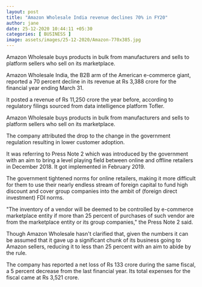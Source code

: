 ```yaml
---
layout: post
title: "Amazon Wholesale India revenue declines 70% in FY20"
author: jane 
date: 25-12-2020 10:44:11 +05:30 
categories: [ BUSINESS ] 
image: assets/images/25-12-2020/Amazon-770x385.jpg
---
```

Amazon Wholesale buys products in bulk from manufacturers and sells to platform sellers who sell on its marketplace.

Amazon Wholesale India, the B2B arm of the American e-commerce giant, reported a 70 percent decline in its revenue at Rs 3,388 crore for the financial year ending March 31.

It posted a revenue of Rs 11,250 crore the year before, according to regulatory filings sourced from data intelligence platform Tofler.

Amazon Wholesale buys products in bulk from manufacturers and sells to platform sellers who sell on its marketplace.

The company attributed the drop to the change in the government regulation resulting in lower customer adoption.

It was referring to Press Note 2 which was introduced by the government with an aim to bring a level playing field between online and offline retailers in December 2018. It got implemented in February 2019.

The government tightened norms for online retailers, making it more difficult for them to use their nearly endless stream of foreign capital to fund high discount and cover group companies into the ambit of (foreign direct investment) FDI norms.

"The inventory of a vendor will be deemed to be controlled by e-commerce marketplace entity if more than 25 percent of purchases of such vendor are from the marketplace entity or its group companies," the Press Note 2 said.

Though Amazon Wholesale hasn't clarified that, given the numbers it can be assumed that it gave up a significant chunk of its business going to Amazon sellers, reducing it to less than 25 percent with an aim to abide by the rule.

The company has reported a net loss of Rs 133 crore during the same fiscal, a 5 percent decrease from the last financial year. Its total expenses for the fiscal came at Rs 3,521 crore.